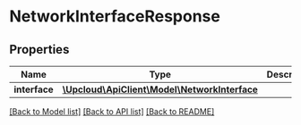 # NetworkInterfaceResponse

## Properties
Name | Type | Description | Notes
------------ | ------------- | ------------- | -------------
**interface** | [**\Upcloud\ApiClient\Model\NetworkInterface**](NetworkInterface.md) |  | [optional] 

[[Back to Model list]](../../README.md#documentation-of-the-models) [[Back to API list]](../../README.md#documentation) [[Back to README]](../../README.md)
